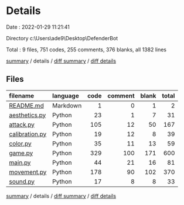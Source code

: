 # Details

Date : 2022-01-29 11:21:41

Directory c:\Users\ade9\Desktop\DefenderBot

Total : 9 files,  751 codes, 255 comments, 376 blanks, all 1382 lines

[summary](results.md) / details / [diff summary](diff.md) / [diff details](diff-details.md)

## Files
| filename | language | code | comment | blank | total |
| :--- | :--- | ---: | ---: | ---: | ---: |
| [README.md](/README.md) | Markdown | 1 | 0 | 1 | 2 |
| [aesthetics.py](/aesthetics.py) | Python | 23 | 1 | 7 | 31 |
| [attack.py](/attack.py) | Python | 105 | 12 | 50 | 167 |
| [calibration.py](/calibration.py) | Python | 19 | 12 | 8 | 39 |
| [color.py](/color.py) | Python | 35 | 11 | 13 | 59 |
| [game.py](/game.py) | Python | 329 | 100 | 171 | 600 |
| [main.py](/main.py) | Python | 44 | 21 | 16 | 81 |
| [movement.py](/movement.py) | Python | 178 | 90 | 102 | 370 |
| [sound.py](/sound.py) | Python | 17 | 8 | 8 | 33 |

[summary](results.md) / details / [diff summary](diff.md) / [diff details](diff-details.md)